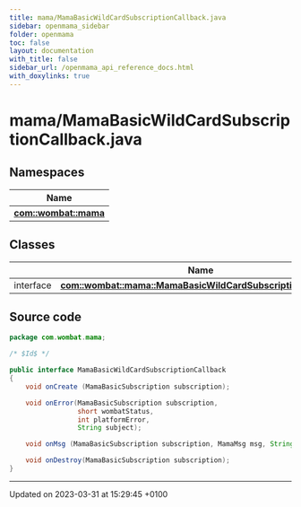 ```yaml
---
title: mama/MamaBasicWildCardSubscriptionCallback.java
sidebar: openmama_sidebar
folder: openmama
toc: false
layout: documentation
with_title: false
sidebar_url: /openmama_api_reference_docs.html
with_doxylinks: true
---
```


# mama/MamaBasicWildCardSubscriptionCallback.java



## Namespaces

| Name           |
| -------------- |
| **[com::wombat::mama](namespacecom_1_1wombat_1_1mama.html)**  |

## Classes

|                | Name           |
| -------------- | -------------- |
| interface | **[com::wombat::mama::MamaBasicWildCardSubscriptionCallback](interfacecom_1_1wombat_1_1mama_1_1MamaBasicWildCardSubscriptionCallback.html)**  |




## Source code

```java
package com.wombat.mama;

/* $Id$ */

public interface MamaBasicWildCardSubscriptionCallback
{
    void onCreate (MamaBasicSubscription subscription);

    void onError(MamaBasicSubscription subscription,
                 short wombatStatus,
                 int platformError,
                 String subject);

    void onMsg (MamaBasicSubscription subscription, MamaMsg msg, String topic);

    void onDestroy(MamaBasicSubscription subscription);
}
```


-------------------------------

Updated on 2023-03-31 at 15:29:45 +0100

